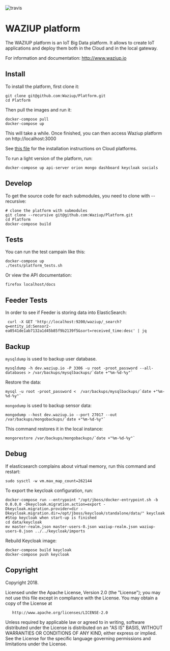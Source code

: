![travis](https://travis-ci.org/Waziup/Platform.svg?branch=master)


WAZIUP platform
===============

The WAZIUP platform is an IoT Big Data platform.
It allows to create IoT applications and deploy them both in the Cloud and in the local gateway.

For information and documentation: http://www.waziup.io

Install
-------

To install the platform, first clone it:
```
git clone git@github.com:Waziup/Platform.git
cd Platform
```

Then pull the images and run it:
```
docker-compose pull
docker-compose up
```

This will take a while. Once finished, you can then access Waziup platform on http://localhost:3000

See [this file](INSTALL.md) for the installation instructions on Cloud platforms.

To run a light version of the platform, run:
```
docker-compose up api-server orion mongo dashboard keycloak socials
```

Develop
-------

To get the source code for each submodules, you need to clone with --recursive:
```
# clone the platform with submodules
git clone --recursive git@github.com:Waziup/Platform.git
cd Platform
docker-compose build
```

Tests
-----

You can run the test campain like this:
```
docker-compose up
./tests/platform_tests.sh
```

Or view the API documentation:
```
firefox localhost/docs
```

## Feeder Tests

In order to see if Feeder is storing data into ElasticSearch:

```
 curl -X GET 'http://localhost:9200/waziup/_search?q=entity_id:Sensor2-ea0541de1ab7132a1d45b85f9b2139f5&sort=received_time:desc' | jq

```

Backup
------

`mysqldump` is used to backup user database.
```
mysqldump -h dev.waziup.io -P 3306 -u root -proot_password --all-databases > /var/backups/mysqlbackups/`date +"%m-%d-%y"`
```

Restore the data:
```
mysql -u root -proot_password <  /var/backups/mysqlbackups/`date +"%m-%d-%y"`
```

`mongodump` is used to backup sensor data:
```
mongodump --host dev.waziup.io --port 27017 --out /var/backups/mongobackups/`date +"%m-%d-%y"`
```

This command restores it in the local instance:
```
mongorestore /var/backups/mongobackups/`date +"%m-%d-%y"`
```


Debug
-----

If elasticsearch complains about virtual memory, run this command and restart:
```
sudo sysctl -w vm.max_map_count=262144
```

To export the keycloak configuration, run:
```
docker-compose run --entrypoint "/opt/jboss/docker-entrypoint.sh -b 0.0.0.0 -Dkeycloak.migration.action=export -Dkeycloak.migration.provider=dir -Dkeycloak.migration.dir=/opt/jboss/keycloak/standalone/data/" keycloak
#Stop keycloak when start-up is finished
cd data/keycloak
mv master-realm.json master-users-0.json waziup-realm.json waziup-users-0.json ../../keycloak/imports
```
Rebuild Keycloak image:
```
docker-compose build keycloak
docker-compose push keycloak
```

Copyright
---------

Copyright 2018.

   Licensed under the Apache License, Version 2.0 (the "License");
   you may not use this file except in compliance with the License.
   You may obtain a copy of the License at

       http://www.apache.org/licenses/LICENSE-2.0

   Unless required by applicable law or agreed to in writing, software
   distributed under the License is distributed on an "AS IS" BASIS,
   WITHOUT WARRANTIES OR CONDITIONS OF ANY KIND, either express or implied.
   See the License for the specific language governing permissions and
   limitations under the License.

